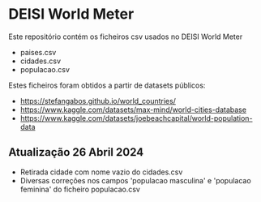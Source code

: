 # DEISI World Meter

Este repositório contém os ficheiros csv usados no DEISI World Meter

* paises.csv
* cidades.csv
* populacao.csv

Estes ficheiros foram obtidos a partir de datasets públicos:

* https://stefangabos.github.io/world_countries/
* https://www.kaggle.com/datasets/max-mind/world-cities-database
* https://www.kaggle.com/datasets/joebeachcapital/world-population-data

## Atualização 26 Abril 2024

* Retirada cidade com nome vazio do cidades.csv
* Diversas correções nos campos 'populacao masculina' e 'populacao feminina' do ficheiro populacao.csv
